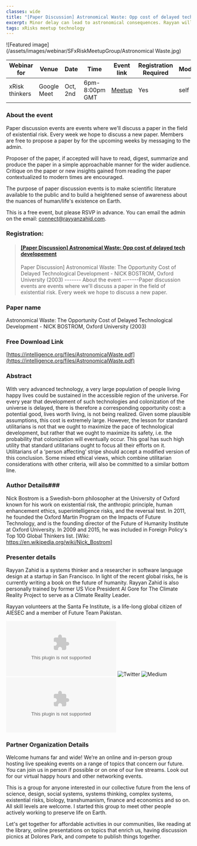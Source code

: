 ```yaml
---
classes: wide
title: "[Paper Discussion] Astronomical Waste: Opp cost of delayed tech development"
excerpt: Minor delay can lead to astronomical consequences. Rayyan will be presenting a paper written by Oxford Director, "Future of Humanity Institite" Nick Bostrom, to the San Francisco Existential Risks Meetup Group.
tags: xRisks meetup technology
---
```


![Featured image](/assets/images/webinar/SFxRiskMeetupGroup/Astronomical Waste.jpg)

| Webinar for               | Venue       | Date      | Time             | Event link                                                     | Registration Required | Moderator     | 
|---------------------------|-------------|-----------|------------------|----------------------------------------------------------------|-----------------------|---------------| 
| xRisk thinkers            | Google Meet | Oct, 2nd  | 6pm-8:00pm GMT   | [Meetup](https://www.meetup.com/sf-x-risks/events/273539930/)  | Yes                   |self           |


### About the event

Paper discussion events are events where we'll discuss a paper in the field of existential risk. Every week we hope to discuss a new paper. Members are free to propose a paper by for the upcoming weeks by messaging to the admin.

Proposer of the paper, if accepted will have to read, digest, summarize and produce the paper in a simple approachable manner for the wider audience. Critique on the paper or new insights gained from reading the paper contextualized to modern times are encouraged.

The purpose of paper discussion events is to make scientific literature available to the public and to build a heightened sense of awareness about the nuances of human/life's existence on Earth.

This is a free event, but please RSVP in advance. You can email the admin on the email: connect@rayyanzahid.com.

### Registration:
<blockquote class="embedly-card"><h4><a href="https://www.meetup.com/sf-x-risks/events/273539930/">[Paper Discussion] Astronomical Waste: Opp cost of delayed tech developement</a></h4><p>Paper Discussion] Astronomical Waste: The Opportunity Cost of Delayed Technological Development - NICK BOSTROM, Oxford University (2003) ------- About the event -------Paper discussion events are events where we'll discuss a paper in the field of existential risk. Every week we hope to discuss a new paper.</p></blockquote>
<script async src="//cdn.embedly.com/widgets/platform.js" charset="UTF-8"></script>

### Paper name
Astronomical Waste: The Opportunity Cost of Delayed Technological Development - NICK BOSTROM, Oxford University (2003)

### Free Download Link
[https://intelligence.org/files/AstronomicalWaste.pdf](https://intelligence.org/files/AstronomicalWaste.pdf)

### Abstract
With very advanced technology, a very large population of people living happy lives could be sustained in the accessible region of the universe. For every year that development of such technologies and colonization of the universe is delayed, there is therefore a corresponding opportunity cost: a potential good, lives worth living, is not being realized. Given some plausible assumptions, this cost is extremely large. However, the lesson for standard utilitarians is not that we ought to maximize the pace of technological development, but rather that we ought to maximize its safety, i.e. the probability that colonization will eventually occur. This goal has such high utility that standard utilitarians ought to focus all their efforts on it. Utilitarians of a ‘person affecting’ stripe should accept a modified version of this conclusion. Some mixed ethical views, which combine utilitarian considerations with other criteria, will also be committed to a similar bottom line.

### Author Details###

Nick Bostrom is a Swedish-born philosopher at the University of Oxford known for his work on existential risk, the anthropic principle, human enhancement ethics, superintelligence risks, and the reversal test. In 2011, he founded the Oxford Martin Program on the Impacts of Future Technology, and is the founding director of the Future of Humanity Institute at Oxford University. In 2009 and 2015, he was included in Foreign Policy's Top 100 Global Thinkers list. [Wiki: https://en.wikipedia.org/wiki/Nick_Bostrom]

### Presenter details
Rayyan Zahid is a systems thinker and a researcher in software language design at a startup in San Francisco. In light of the recent global risks, he is currently writing a book on the future of humanity. Rayyan Zahid is also personally trained by former US Vice President Al Gore for The Climate Reality Project to serve as a Climate Reality Leader.

Rayyan volunteers at the Santa Fe Institute, is a life-long global citizen of AIESEC and a member of Future Team Pakistan.


![Newsletter](www.elevatebyrayyan.com)
![Twitter](www.twitter.com/rayyanzahid)
![Medium](www.medium.com/@rayyanzahid)
![Website](www.rayyanzahid.com)


### Partner Organization Details

Welcome humans far and wide! We’re an online and in-person group hosting live speaking events on a range of topics that concern our future. You can join us in person if possible or on one of our live streams. Look out for our virtual happy hours and other networking events.

This is a group for anyone interested in our collective future from the lens of science, design, social systems, systems thinking, complex systems, existential risks, biology, transhumanism, finance and economics and so on. All skill levels are welcome. I started this group to meet other people actively working to preserve life on Earth.

Let's get together for affordable activities in our communities, like reading at the library, online presentations on topics that enrich us, having discussion picnics at Dolores Park, and compete to publish things together.
